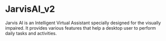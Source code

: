 # JarvisAI_v2
Jarvis AI is an Intelligent Virtual Assistant specially designed for the visually impaired.
It provides various features that help a desktop user to perform daily tasks and activities.
